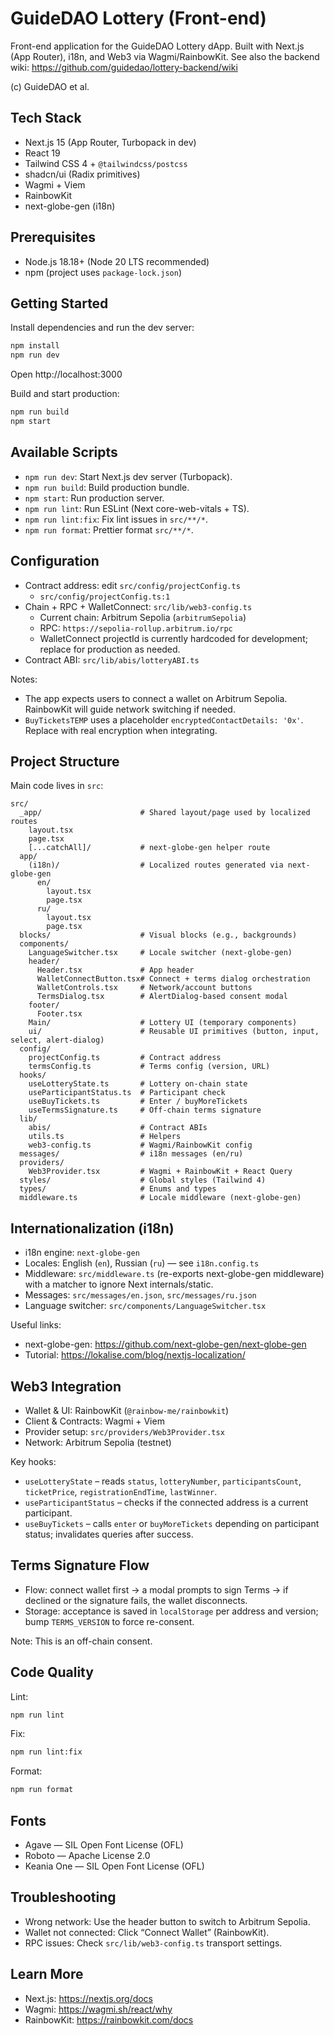 # GuideDAO Lottery (Front-end)

Front-end application for the GuideDAO Lottery dApp. Built with Next.js (App Router), i18n, and Web3 via Wagmi/RainbowKit. See also the backend wiki: https://github.com/guidedao/lottery-backend/wiki

(c) GuideDAO et al.

## Tech Stack

- Next.js 15 (App Router, Turbopack in dev)
- React 19
- Tailwind CSS 4 + `@tailwindcss/postcss`
- shadcn/ui (Radix primitives)
- Wagmi + Viem
- RainbowKit
- next-globe-gen (i18n)

## Prerequisites

- Node.js 18.18+ (Node 20 LTS recommended)
- npm (project uses `package-lock.json`)

## Getting Started

Install dependencies and run the dev server:

```bash
npm install
npm run dev
```

Open http://localhost:3000

Build and start production:

```bash
npm run build
npm start
```

## Available Scripts

- `npm run dev`: Start Next.js dev server (Turbopack).
- `npm run build`: Build production bundle.
- `npm start`: Run production server.
- `npm run lint`: Run ESLint (Next core-web-vitals + TS).
- `npm run lint:fix`: Fix lint issues in `src/**/*`.
- `npm run format`: Prettier format `src/**/*`.

## Configuration

- Contract address: edit `src/config/projectConfig.ts`
  - `src/config/projectConfig.ts:1`
- Chain + RPC + WalletConnect: `src/lib/web3-config.ts`
  - Current chain: Arbitrum Sepolia (`arbitrumSepolia`)
  - RPC: `https://sepolia-rollup.arbitrum.io/rpc`
  - WalletConnect projectId is currently hardcoded for development; replace for production as needed.
- Contract ABI: `src/lib/abis/lotteryABI.ts`

Notes:
- The app expects users to connect a wallet on Arbitrum Sepolia. RainbowKit will guide network switching if needed.
- `BuyTicketsTEMP` uses a placeholder `encryptedContactDetails: '0x'`. Replace with real encryption when integrating.

## Project Structure

Main code lives in `src`:

```
src/
  _app/                      # Shared layout/page used by localized routes
    layout.tsx
    page.tsx
    [...catchAll]/           # next-globe-gen helper route
  app/
    (i18n)/                  # Localized routes generated via next-globe-gen
      en/
        layout.tsx
        page.tsx
      ru/
        layout.tsx
        page.tsx
  blocks/                    # Visual blocks (e.g., backgrounds)
  components/
    LanguageSwitcher.tsx     # Locale switcher (next-globe-gen)
    header/
      Header.tsx             # App header
      WalletConnectButton.tsx# Connect + terms dialog orchestration
      WalletControls.tsx     # Network/account buttons
      TermsDialog.tsx        # AlertDialog-based consent modal
    footer/
      Footer.tsx
    Main/                    # Lottery UI (temporary components)
    ui/                      # Reusable UI primitives (button, input, select, alert-dialog)
  config/
    projectConfig.ts         # Contract address
    termsConfig.ts           # Terms config (version, URL)
  hooks/
    useLotteryState.ts       # Lottery on-chain state
    useParticipantStatus.ts  # Participant check
    useBuyTickets.ts         # Enter / buyMoreTickets
    useTermsSignature.ts     # Off-chain terms signature
  lib/
    abis/                    # Contract ABIs
    utils.ts                 # Helpers
    web3-config.ts           # Wagmi/RainbowKit config
  messages/                  # i18n messages (en/ru)
  providers/
    Web3Provider.tsx         # Wagmi + RainbowKit + React Query
  styles/                    # Global styles (Tailwind 4)
  types/                     # Enums and types
  middleware.ts              # Locale middleware (next-globe-gen)
```

## Internationalization (i18n)

- i18n engine: `next-globe-gen`
- Locales: English (`en`), Russian (`ru`) — see `i18n.config.ts`
- Middleware: `src/middleware.ts` (re-exports next-globe-gen middleware) with a matcher to ignore Next internals/static.
- Messages: `src/messages/en.json`, `src/messages/ru.json`
- Language switcher: `src/components/LanguageSwitcher.tsx`

Useful links:
- next-globe-gen: https://github.com/next-globe-gen/next-globe-gen
- Tutorial: https://lokalise.com/blog/nextjs-localization/

## Web3 Integration

- Wallet & UI: RainbowKit (`@rainbow-me/rainbowkit`)
- Client & Contracts: Wagmi + Viem
- Provider setup: `src/providers/Web3Provider.tsx`
- Network: Arbitrum Sepolia (testnet)

Key hooks:
- `useLotteryState` – reads `status`, `lotteryNumber`, `participantsCount`, `ticketPrice`, `registrationEndTime`, `lastWinner`.
- `useParticipantStatus` – checks if the connected address is a current participant.
- `useBuyTickets` – calls `enter` or `buyMoreTickets` depending on participant status; invalidates queries after success.

## Terms Signature Flow

- Flow: connect wallet first → a modal prompts to sign Terms → if declined or the signature fails, the wallet disconnects.
- Storage: acceptance is saved in `localStorage` per address and version; bump `TERMS_VERSION` to force re-consent.

Note: This is an off-chain consent. 

## Code Quality

Lint:
```bash
npm run lint
```

Fix:
```bash
npm run lint:fix
```

Format:
```bash
npm run format
```

## Fonts

- Agave — SIL Open Font License (OFL)
- Roboto — Apache License 2.0
- Keania One — SIL Open Font License (OFL)

## Troubleshooting

- Wrong network: Use the header button to switch to Arbitrum Sepolia.
- Wallet not connected: Click “Connect Wallet” (RainbowKit).
- RPC issues: Check `src/lib/web3-config.ts` transport settings.

## Learn More

- Next.js: https://nextjs.org/docs
- Wagmi: https://wagmi.sh/react/why
- RainbowKit: https://rainbowkit.com/docs

